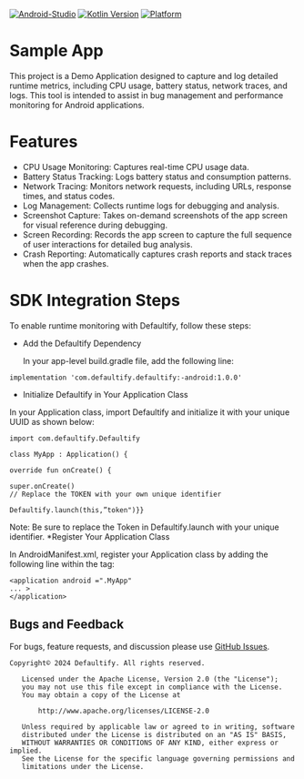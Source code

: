 [![Android-Studio](https://img.shields.io/badge/Android%20Studio-Koala-orange.svg?style=flat)](https://developer.android.com/studio/)
[![Kotlin Version](https://img.shields.io/badge/Kotlin-1.9.22-blue.svg)](https://kotlinlang.org)
[![Platform](https://img.shields.io/badge/Platform-Android-green.svg?style=flat)](https://www.android.com/)

# Sample App
This project is a Demo Application designed to capture and log detailed runtime metrics, including CPU usage, battery status, network traces, and logs. This tool is intended to assist in bug management and performance monitoring for Android applications.

# Features

* CPU Usage Monitoring: Captures real-time CPU usage data.
* Battery Status Tracking: Logs battery status and consumption patterns.
* Network Tracing: Monitors network requests, including URLs, response times, and status codes.
* Log Management: Collects runtime logs for debugging and analysis.
* Screenshot Capture: Takes on-demand screenshots of the app screen for visual reference during debugging.
* Screen Recording: Records the app screen to capture the full sequence of user interactions for detailed bug analysis.
* Crash Reporting: Automatically captures crash reports and stack traces when the app crashes.



# SDK Integration Steps

To enable runtime monitoring with Defaultify, follow these steps:

*  Add the Defaultify Dependency

   In your app-level build.gradle file, add the following line:
   
```
implementation 'com.defaultify.defaultify:-android:1.0.0'
```
* Initialize Defaultify in Your Application Class
  
In your Application class, import Defaultify and initialize it with your unique UUID as shown below:
```
import com.defaultify.Defaultify

class MyApp : Application() {

override fun onCreate() {

super.onCreate()
// Replace the TOKEN with your own unique identifier

Defaultify.launch(this,”token")}}
```


Note: Be sure to replace the Token in Defaultify.launch with your unique identifier.
*Register Your Application Class

 In AndroidManifest.xml, register your Application class by adding the following line within the <application> tag:

 ```
<application android =".MyApp"
... >
</application>

```

## Bugs and Feedback
For bugs, feature requests, and discussion please use [GitHub Issues](https://github.com/defaultifytracker/Android/issues).


```
Copyright© 2024 Defaultify. All rights reserved.

   Licensed under the Apache License, Version 2.0 (the "License");
   you may not use this file except in compliance with the License.
   You may obtain a copy of the License at

       http://www.apache.org/licenses/LICENSE-2.0

   Unless required by applicable law or agreed to in writing, software
   distributed under the License is distributed on an "AS IS" BASIS,
   WITHOUT WARRANTIES OR CONDITIONS OF ANY KIND, either express or implied.
   See the License for the specific language governing permissions and
   limitations under the License.
```


